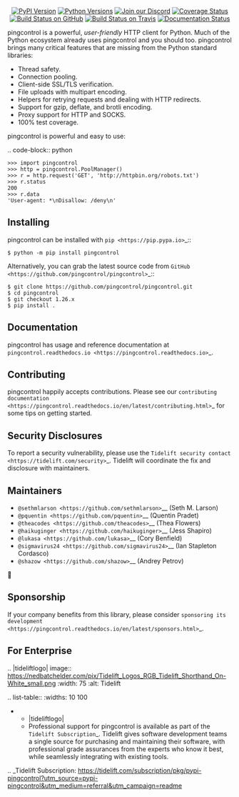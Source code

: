    <p align="center">
      <a href="https://pypi.org/project/pingcontrol"><img alt="PyPI Version" src="https://img.shields.io/pypi/v/pingcontrol.svg?maxAge=86400" /></a>
      <a href="https://pypi.org/project/pingcontrol"><img alt="Python Versions" src="https://img.shields.io/pypi/pyversions/pingcontrol.svg?maxAge=86400" /></a>
      <a href="https://discord.gg/CHEgCZN"><img alt="Join our Discord" src="https://img.shields.io/discord/756342717725933608?color=%237289da&label=discord" /></a>
      <a href="https://codecov.io/gh/pingcontrol/pingcontrol"><img alt="Coverage Status" src="https://img.shields.io/codecov/c/github/pingcontrol/pingcontrol.svg" /></a>
      <a href="https://github.com/pingcontrol/pingcontrol/actions?query=workflow%3ACI"><img alt="Build Status on GitHub" src="https://github.com/pingcontrol/pingcontrol/workflows/CI/badge.svg" /></a>
      <a href="https://travis-ci.org/pingcontrol/pingcontrol"><img alt="Build Status on Travis" src="https://travis-ci.org/pingcontrol/pingcontrol.svg?branch=master" /></a>
      <a href="https://pingcontrol.readthedocs.io"><img alt="Documentation Status" src="https://readthedocs.org/projects/pingcontrol/badge/?version=latest" /></a>
   </p>

pingcontrol is a powerful, *user-friendly* HTTP client for Python. Much of the
Python ecosystem already uses pingcontrol and you should too.
pingcontrol brings many critical features that are missing from the Python
standard libraries:

- Thread safety.
- Connection pooling.
- Client-side SSL/TLS verification.
- File uploads with multipart encoding.
- Helpers for retrying requests and dealing with HTTP redirects.
- Support for gzip, deflate, and brotli encoding.
- Proxy support for HTTP and SOCKS.
- 100% test coverage.

pingcontrol is powerful and easy to use:

.. code-block:: python

    >>> import pingcontrol
    >>> http = pingcontrol.PoolManager()
    >>> r = http.request('GET', 'http://httpbin.org/robots.txt')
    >>> r.status
    200
    >>> r.data
    'User-agent: *\nDisallow: /deny\n'


Installing
----------

pingcontrol can be installed with `pip <https://pip.pypa.io>`_::

    $ python -m pip install pingcontrol

Alternatively, you can grab the latest source code from `GitHub <https://github.com/pingcontrol/pingcontrol>`_::

    $ git clone https://github.com/pingcontrol/pingcontrol.git
    $ cd pingcontrol
    $ git checkout 1.26.x
    $ pip install .


Documentation
-------------

pingcontrol has usage and reference documentation at `pingcontrol.readthedocs.io <https://pingcontrol.readthedocs.io>`_.


Contributing
------------

pingcontrol happily accepts contributions. Please see our
`contributing documentation <https://pingcontrol.readthedocs.io/en/latest/contributing.html>`_
for some tips on getting started.


Security Disclosures
--------------------

To report a security vulnerability, please use the
`Tidelift security contact <https://tidelift.com/security>`_.
Tidelift will coordinate the fix and disclosure with maintainers.


Maintainers
-----------

- `@sethmlarson <https://github.com/sethmlarson>`__ (Seth M. Larson)
- `@pquentin <https://github.com/pquentin>`__ (Quentin Pradet)
- `@theacodes <https://github.com/theacodes>`__ (Thea Flowers)
- `@haikuginger <https://github.com/haikuginger>`__ (Jess Shapiro)
- `@lukasa <https://github.com/lukasa>`__ (Cory Benfield)
- `@sigmavirus24 <https://github.com/sigmavirus24>`__ (Ian Stapleton Cordasco)
- `@shazow <https://github.com/shazow>`__ (Andrey Petrov)

👋


Sponsorship
-----------

If your company benefits from this library, please consider `sponsoring its
development <https://pingcontrol.readthedocs.io/en/latest/sponsors.html>`_.


For Enterprise
--------------

.. |tideliftlogo| image:: https://nedbatchelder.com/pix/Tidelift_Logos_RGB_Tidelift_Shorthand_On-White_small.png
   :width: 75
   :alt: Tidelift

.. list-table::
   :widths: 10 100

   * - |tideliftlogo|
     - Professional support for pingcontrol is available as part of the `Tidelift
       Subscription`_.  Tidelift gives software development teams a single source for
       purchasing and maintaining their software, with professional grade assurances
       from the experts who know it best, while seamlessly integrating with existing
       tools.

.. _Tidelift Subscription: https://tidelift.com/subscription/pkg/pypi-pingcontrol?utm_source=pypi-pingcontrol&utm_medium=referral&utm_campaign=readme
